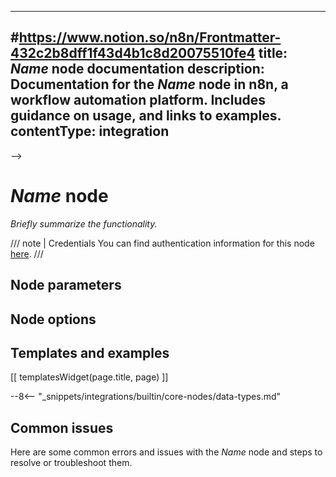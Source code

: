 <!--
# How to use this template

1. Make a new branch. If working on an internal ticket, include it at the start of the name. For example, DOC-123-feature-summary.
2. Create a new file, or find the file you want to edit, in integrations/builtin/core-nodes/. If creating a new file, pay attention to the naming conventions: it should match the node name in the codex file. 
3. Copy the template into the file (don't copy this comment).
4. Placeholder text is in _italic_ or between <>. Make sure to replace it! 
5. Before publishing, delete any comments.

Use the style guide: https://github.com/n8n-io/n8n-docs/wiki
You can find more info on working with the docs project in the README: https://github.com/n8n-io/n8n-docs/blob/main/README.md

-->

---
#https://www.notion.so/n8n/Frontmatter-432c2b8dff1f43d4b1c8d20075510fe4
title: _Name_ node documentation
description: Documentation for the _Name_ node in n8n, a workflow automation platform. Includes guidance on usage, and links to examples.
contentType: integration
---

<!-- 
The title should be the name of the node. Add "trigger" if it's a core trigger node. For example:
Item Lists
Local File trigger
When you add this node to mkdocs.yml in the navigation, prepend it with the `_Name_:` only, for example ActiveCampaign: _relativepath_
-->
-->
# _Name_ node

_Briefly summarize the functionality._

/// note | Credentials
You can find authentication information for this node [here](/integrations/builtin/credentials/_Name_/).
///



## Node parameters

## Node options


<!-- 
Add any other sections here. 
You should include: quirks, pain points, complex topics that trip people up
You should not include: basic usage examples
-->

## Templates and examples

<!-- see https://www.notion.so/n8n/Pull-in-templates-for-the-integrations-pages-37c716837b804d30a33b47475f6e3780 -->
[[ templatesWidget(page.title, page) ]]

<!--Add the snippet below if the core node includes value1 > data type > value2 comparisons-->
--8<-- "_snippets/integrations/builtin/core-nodes/data-types.md"

## Common issues

<!-- 
if the node is small enough for a single page, add the sentence below. Create a subheading below this for each error, quirk, pain point, or other complex topic that might trip people up
-->
Here are some common errors and issues with the _Name_ node and steps to resolve or troubleshoot them.
<!-- 
If the node is large enough to warrant subpages, create a separate Common issues page using the common-issues.md template and link to it here using this text:

For common questions or issues and suggested solutions, refer to [Common issues](/integrations/builtin/_relativepath_).

-->